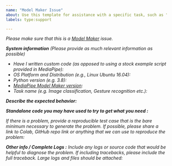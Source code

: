```yaml
---
name: "Model Maker Issue"
about: Use this template for assistance with a specific task, such as "Gesture Recognition" or "Object Detection", including inference model usage/training etc.
labels: type:support

---
```

<em>Please make sure that this is a [Model Maker](https://developers.google.com/mediapipe/solutions) issue.<em>

**System information** (Please provide as much relevant information as possible)
- Have I written custom code (as opposed to using a stock example script provided in MediaPipe):
- OS Platform and Distribution (e.g., Linux Ubuntu 16.04):
- Python version (e.g. 3.8):
- [MediaPipe Model Maker version](https://pypi.org/project/mediapipe-model-maker/):
- Task name (e.g. Image classification, Gesture recognition etc.):

**Describe the expected behavior:**

**Standalone code you may have used to try to get what you need :**

If there is a problem, provide a reproducible test case that is the bare minimum necessary to generate the problem. If possible, please share a link to Colab, GitHub repo link or anything that we can use to reproduce the problem:

**Other info / Complete Logs :**
Include any logs or source code that would be helpful to
diagnose the problem. If including tracebacks, please include the full
traceback. Large logs and files should be attached:
